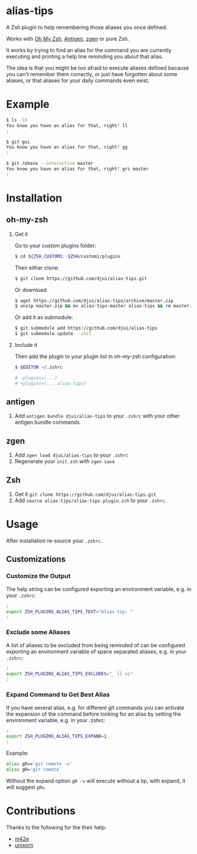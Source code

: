 # alias-tips

A Zsh plugin to help remembering those aliases you once defined.

Works with [Oh My Zsh](https://github.com/robbyrussell/oh-my-zsh),
[Antigen](http://antigen.sharats.me), [zgen](https://github.com/tarjoilija/zgen)
or pure Zsh.

It works by trying to find an alias for the command you are currently executing
and printing a help line reminding you about that alias.

The idea is that you might be too afraid to execute aliases defined because you
can't remember them correctly, or just have forgotten about some aliases, or
that aliases for your daily commands even exist.


# Example

```sh
$ ls -lh
You know you have an alias for that, right? ll
:

$ git gui
You know you have an alias for that, right? gg
:

$ git rebase --interactive master
You know you have an alias for that, right? gri master
:
```


# Installation

## oh-my-zsh

1. Get it

    Go to your custom plugins folder:

    ```sh
    $ cd ${ZSH_CUSTOM1:-$ZSH/custom}/plugins
    ```

    Then either clone:

    ```sh
    $ git clone https://github.com/djui/alias-tips.git
    ```

    Or download:

    ```sh
    $ wget https://github.com/djui/alias-tips/archive/master.zip
    $ unzip master.zip && mv alias-tips-master alias-tips && rm master.zip
    ```

    Or add it as submodule:

    ```sh
    $ git submodule add https://github.com/djui/alias-tips
    $ git submodule update --init
    ```

2. Include it

    Then add the plugin to your plugin list in oh-my-zsh configuration:

    ```sh
    $ $EDITOR ~/.zshrc

    # -plugins=(...)
    # +plugins=(... alias-tips)
    ```


## antigen

1. Add `antigen bundle djui/alias-tips` to your `.zshrc` with your other antigen
   bundle commands.


## zgen

1. Add `zgen load djui/alias-tips` to your `.zshrc`
2. Regenerate your `init.zsh` with `zgen save`


## Zsh

1. Get it `git clone https://github.com/djui/alias-tips.git`
2. Add `source alias-tips/alias-tips.plugin.zsh` to your `.zshrc`.


# Usage

After installation re-source your `.zshrc`.


## Customizations

### Customize the Output

The help string can be configured exporting an environment variable, e.g. in
your `.zshrc`:

```sh
:
export ZSH_PLUGINS_ALIAS_TIPS_TEXT="Alias tip: "
:
```

### Exclude some Aliases

A list of aliases to be excluded from being reminded of can be configured
exporting an environment variable of space separated aliases, e.g. in your
`.zshrc`:

```sh
:
export ZSH_PLUGINS_ALIAS_TIPS_EXCLUDES="_ ll vi"
:
```

### Expand Command to Get Best Alias

If you have several alias, e.g. for different git commands you can activate the
expansion of the command before looking for an alias by setting the environment
variable, e.g. in your .zshrc:

```sh
:
export ZSH_PLUGINS_ALIAS_TIPS_EXPAND=1
:
```

Example:

```sh
alias gRv='git remote -v'
alias gR='git remote'
```

Without the expand option `gR -v` will execute without a tip, with expand, it
will suggest `gRv`.


# Contributions

Thanks to the following for the their help:

- [m42e](https://github.com/m42e)
- [unixorn](https://github.com/unixorn)
